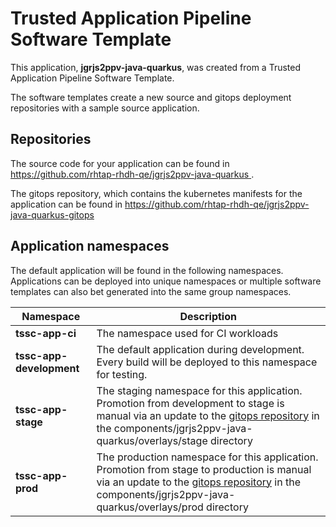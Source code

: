 # Trusted Application Pipeline Software Template

This application, **jgrjs2ppv-java-quarkus**, was created from a Trusted Application Pipeline Software Template.

The software templates create a new source and gitops deployment repositories with a sample source application. 

## Repositories

The source code for your application can be found in [https://github.com/rhtap-rhdh-qe/jgrjs2ppv-java-quarkus ](https://github.com/rhtap-rhdh-qe/jgrjs2ppv-java-quarkus ).
 
The gitops repository, which contains the kubernetes manifests for the application can be found in 
[https://github.com/rhtap-rhdh-qe/jgrjs2ppv-java-quarkus-gitops ](https://github.com/rhtap-rhdh-qe/jgrjs2ppv-java-quarkus-gitops ) 

## Application namespaces 

The default application will be found in the following namespaces. Applications can be deployed into unique namespaces or multiple software templates can also bet generated into the same group namespaces.  

|  Namespace   |  Description   |  
| -------- | -------- |
| **tssc-app-ci** | The namespace used for CI workloads |
| **tssc-app-development** | The default application during development. Every build will be deployed to this namespace for testing. |
| **tssc-app-stage** | The staging namespace for this application. Promotion from development to stage is manual via an update to the [gitops repository](https://github.com/rhtap-rhdh-qe/jgrjs2ppv-java-quarkus-gitops ) in the components/jgrjs2ppv-java-quarkus/overlays/stage directory |
| **tssc-app-prod** | The production namespace for this application. Promotion from stage to production is manual via an update to the [gitops repository](https://github.com/rhtap-rhdh-qe/jgrjs2ppv-java-quarkus-gitops ) in the components/jgrjs2ppv-java-quarkus/overlays/prod directory |
